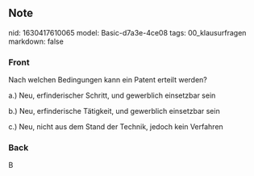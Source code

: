 ## Note
nid: 1630417610065
model: Basic-d7a3e-4ce08
tags: 00_klausurfragen
markdown: false

### Front
Nach welchen Bedingungen kann ein Patent erteilt werden?

a.) Neu, erfinderischer Schritt, und gewerblich einsetzbar sein

b.) Neu, erfinderische Tätigkeit, und gewerblich einsetzbar sein

c.) Neu, nicht aus dem Stand der Technik, jedoch kein Verfahren

### Back
B
